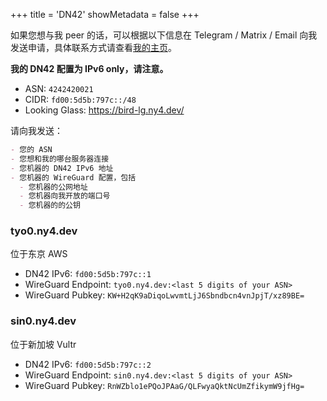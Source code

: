 +++
title = 'DN42'
showMetadata = false
+++

如果您想与我 peer 的话，可以根据以下信息在 Telegram / Matrix / Email 向我发送申请，具体联系方式请查看[我的主页](/)。

**我的 DN42 配置为 IPv6 only，请注意。**

- ASN: `4242420021`
- CIDR: `fd00:5d5b:797c::/48`
- Looking Glass: https://bird-lg.ny4.dev/

请向我发送：

```markdown
- 您的 ASN
- 您想和我的哪台服务器连接
- 您机器的 DN42 IPv6 地址
- 您机器的 WireGuard 配置，包括
  - 您机器的公网地址
  - 您机器向我开放的端口号
  - 您机器的的公钥
```

### tyo0.ny4.dev

位于东京 AWS

- DN42 IPv6: `fd00:5d5b:797c::1`
- WireGuard Endpoint: `tyo0.ny4.dev:<last 5 digits of your ASN>`
- WireGuard Pubkey: `KW+H2qK9aDiqoLwvmtLjJ6Sbndbcn4vnJpjT/xz89BE=`

### sin0.ny4.dev

位于新加坡 Vultr

- DN42 IPv6: `fd00:5d5b:797c::2`
- WireGuard Endpoint: `sin0.ny4.dev:<last 5 digits of your ASN>`
- WireGuard Pubkey: `RnWZblo1ePQoJPAaG/QLFwyaQktNcUmZfikymW9jfHg=`
